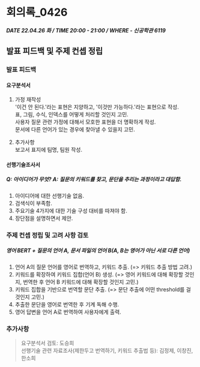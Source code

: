 # 회의록_0426

##### DATE 22.04.26 화 / TIME 20:00 - 21:00 / WHERE - 신공학관 6119

## 발표 피드백 및 주제 컨셉 정립

### 발표 피드백
#### 요구분석서
1. 가정 재작성\
'이건 안 된다.'라는 표현은 지양하고, '이것만 가능하다.'라는 표현으로 작성.\
표, 그림, 수식, 인덱스를 어떻게 처리할 것인지 고민.\
사용자 질문 관련 가정에 대해서 모호한 표현을 더 명확하게 작성.\
문서에 다른 언어가 있는 경우에 찾아낼 수 있을지 고민.

2. 추가사항\
보고서 표지에 팀명, 팀원 작성.

#### 선행기술조사서
##### Q: 아이디어가 무엇? A: 질문의 키워드를 찾고, 문단을 추리는 과정이라고 대답함.
1. 아이디어에 대한 선행기술 없음.
2. 검색식이 부족함.
3. 주요기술 4가지에 대한 기술 구성 대비를 따져야 함.
4. 장단점을 설명하면서 제안.

### 주제 컨셉 정립 및 고려 사항 검토
##### 영어 BERT + 질문의 언어 A, 문서 파일의 언어 B(A, B는 영어가 아닌 서로 다른 언어)
1. 언어 A의 질문 언어를 영어로 번역하고, 키워드 추출. (=> 키워드 추출 방법 고려.)
2. 키워드를 확장하여 키워드 집합(언어 B) 생성. (=> 영어 키워드에 대해 확장할 것인지, 번역한 후 언어 B 키워드에 대해 확장할 것인지 고민.)
3. 키워드 집합을 기반으로 번역할 문단 추출. (=> 문단 추출에 어떤 threshold를 걸 것인지 고민.)
4. 추출한 문단을 영어로 번역한 후 기계 독해 수행.
5. 영어 답변을 언어 A로 번역하여 사용자에게 출력.

### 추가사항
> 요구분석서 검토: 도승희\
> 선행기술 관련 자료조사(제한두고 번역하기, 키워드 추출법 등): 김정제, 이창진, 한소희
